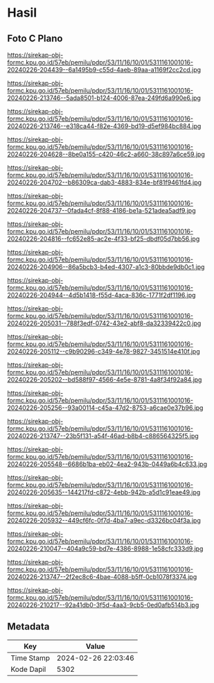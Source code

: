 # Hasil

## Foto C Plano

https://sirekap-obj-formc.kpu.go.id/57eb/pemilu/pdpr/53/11/16/10/01/5311161001016-20240226-204439--6a1495b9-c55d-4aeb-89aa-a1169f2cc2cd.jpg

https://sirekap-obj-formc.kpu.go.id/57eb/pemilu/pdpr/53/11/16/10/01/5311161001016-20240226-213746--5ada8501-b124-4006-87ea-249fd6a990e6.jpg

https://sirekap-obj-formc.kpu.go.id/57eb/pemilu/pdpr/53/11/16/10/01/5311161001016-20240226-213746--e318ca44-f82e-4369-bd19-d5ef984bc884.jpg

https://sirekap-obj-formc.kpu.go.id/57eb/pemilu/pdpr/53/11/16/10/01/5311161001016-20240226-204628--8be0a155-c420-46c2-a660-38c897a6ce59.jpg

https://sirekap-obj-formc.kpu.go.id/57eb/pemilu/pdpr/53/11/16/10/01/5311161001016-20240226-204702--b86309ca-dab3-4883-834e-bf81f9461fd4.jpg

https://sirekap-obj-formc.kpu.go.id/57eb/pemilu/pdpr/53/11/16/10/01/5311161001016-20240226-204737--0fada4cf-8f88-4186-be1a-521adea5adf9.jpg

https://sirekap-obj-formc.kpu.go.id/57eb/pemilu/pdpr/53/11/16/10/01/5311161001016-20240226-204816--fc652e85-ac2e-4f33-bf25-dbdf05d7bb56.jpg

https://sirekap-obj-formc.kpu.go.id/57eb/pemilu/pdpr/53/11/16/10/01/5311161001016-20240226-204906--86a5bcb3-b4ed-4307-a1c3-80bbde9db0c1.jpg

https://sirekap-obj-formc.kpu.go.id/57eb/pemilu/pdpr/53/11/16/10/01/5311161001016-20240226-204944--4d5b1418-f55d-4aca-836c-1771f2df1196.jpg

https://sirekap-obj-formc.kpu.go.id/57eb/pemilu/pdpr/53/11/16/10/01/5311161001016-20240226-205031--788f3edf-0742-43e2-abf8-da32339422c0.jpg

https://sirekap-obj-formc.kpu.go.id/57eb/pemilu/pdpr/53/11/16/10/01/5311161001016-20240226-205112--c9b90296-c349-4e78-9827-3451514e410f.jpg

https://sirekap-obj-formc.kpu.go.id/57eb/pemilu/pdpr/53/11/16/10/01/5311161001016-20240226-205202--bd588f97-4566-4e5e-8781-4a8f34f92a84.jpg

https://sirekap-obj-formc.kpu.go.id/57eb/pemilu/pdpr/53/11/16/10/01/5311161001016-20240226-205256--93a00114-c45a-47d2-8753-a6cae0e37b96.jpg

https://sirekap-obj-formc.kpu.go.id/57eb/pemilu/pdpr/53/11/16/10/01/5311161001016-20240226-213747--23b5f131-a54f-46ad-b8b4-c886564325f5.jpg

https://sirekap-obj-formc.kpu.go.id/57eb/pemilu/pdpr/53/11/16/10/01/5311161001016-20240226-205548--6686b1ba-eb02-4ea2-943b-0449a6b4c633.jpg

https://sirekap-obj-formc.kpu.go.id/57eb/pemilu/pdpr/53/11/16/10/01/5311161001016-20240226-205635--144217fd-c872-4ebb-942b-a5d1c91eae49.jpg

https://sirekap-obj-formc.kpu.go.id/57eb/pemilu/pdpr/53/11/16/10/01/5311161001016-20240226-205932--449cf6fc-0f7d-4ba7-a9ec-d3326bc04f3a.jpg

https://sirekap-obj-formc.kpu.go.id/57eb/pemilu/pdpr/53/11/16/10/01/5311161001016-20240226-210047--404a9c59-bd7e-4386-8988-1e58cfc333d9.jpg

https://sirekap-obj-formc.kpu.go.id/57eb/pemilu/pdpr/53/11/16/10/01/5311161001016-20240226-213747--2f2ec8c6-4bae-4088-b5ff-0cb1078f3374.jpg

https://sirekap-obj-formc.kpu.go.id/57eb/pemilu/pdpr/53/11/16/10/01/5311161001016-20240226-210217--92a41db0-3f5d-4aa3-9cb5-0ed0afb514b3.jpg


## Metadata

| Key        | Value               |
| ---------- | ------------------- |
| Time Stamp | 2024-02-26 22:03:46 |
| Kode Dapil | 5302                |



